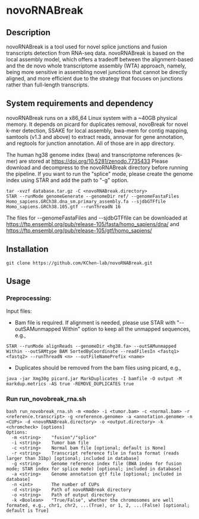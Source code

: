 # novoRNABreak

## Description

novoRNABreak is a tool used for novel splice junctions and fusion transcripts detection from RNA-seq data. novoRNABreak is based on the local assembly model, which offers a tradeoff between the alignment-based and the de novo whole transcriptome assembly (WTA) approach, namely, being more sensitive in assembling novel junctions that cannot be directly aligned, and more efficient due to the strategy that focuses on junctions rather than full-length transcripts. 

## System requirements and dependency

novoRNABreak runs on a x86_64 Linux system with a ~40GB physical memory. It depends on picard for duplicates removal, novoBreak for novel k-mer detection, SSAKE for local assembly, bwa-mem for contig mapping, samtools (v1.3 and above) to extract reads, annovar for gene annotation, and regtools for junction annotation. All of those are in app directory.

The human hg38 genome index (bwa) and transcriptome references (k-mer) are stored at https://doi.org/10.5281/zenodo.7735433 Please download and decompress to the novoRNABreak directory before running the pipeline. If you want to run the "splice" mode, please create the genome index using STAR and add the path to "-g" option. 

```
tar -xvzf database.tar.gz -C <novoRNABreak.directory>
STAR --runMode genomeGenerate --genomeDir ref/ --genomeFastaFiles Homo_sapiens.GRCh38.dna_sm.primary_assembly.fa --sjdbGTFfile Homo_sapiens.GRCh38.105.gtf --runThreadN 16
```
The files for --genomeFastaFiles and --sjdbGTFfile can be downloaded at https://ftp.ensembl.org/pub/release-105/fasta/homo_sapiens/dna/ and https://ftp.ensembl.org/pub/release-105/gtf/homo_sapiens/

## Installation

```
git clone https://github.com/KChen-lab/novoRNABreak.git
```

## Usage

### Preprocessing:

Input files: 

- Bam file is required. If alignment is needed, please use STAR with "--outSAMunmapped Within" option to keep all the unmapped sequences, e.g.,
```
STAR --runMode alignReads --genomeDir <hg38.fa> --outSAMunmapped Within --outSAMtype BAM SortedByCoordinate --readFilesIn <fastq1> <fastq2> --runThreadN <n> --outFileNamePrefix <name>
```

- Duplicates should be removed from the bam files using picard, e.g.,
```
java -jar Xmg30g picard.jar MarkDuplicates -I bamfile -O output -M markdup.metrics -AS true -REMOVE_DUPLICATES true
```

### Run run_novobreak_rna.sh

```
bash run_novobreak_rna.sh -m <mode> -i <tumor.bam> -c <normal.bam> -r <reference.transcript> -g <reference.genome> -a <annotation.genome> -n <CUPs> -d <novoRNABreak.directory> -o <output.directory> -k <chromcheck> [options]
Options:
  -m <string>    "fusion"/"splice"
  -i <string>    Tumor bam file
  -c <string>    Normal bam file [optional; default is None]
  -r <string>    Transcript reference file in fasta format (reads larger than 31bp) [optional; included in database]
  -g <string>    Genome reference index file (BWA index for fusion mode; STAR index for splice mode) [optional; included in database]
  -a <string>    Genome annotation gtf file [optional; included in database]
  -n <int>       The number of CUPs
  -d <string>    Path of novoRNABreak directory
  -o <string>    Path of output directory
  -k <Boolean>   "True/False", whether the chromosomes are well formated, e.g., chr1, chr2, ...(True), or 1, 2, ...(False) [optional; default is True]  
```
